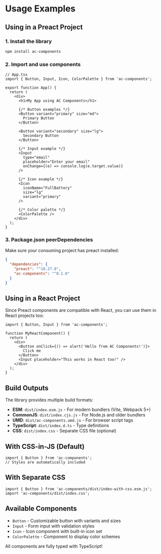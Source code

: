 # Usage Examples

## Using in a Preact Project

### 1. Install the library
```bash
npm install ac-components
```

### 2. Import and use components
```tsx
// App.tsx
import { Button, Input, Icon, ColorPalette } from 'ac-components';

export function App() {
  return (
    <div>
      <h1>My App using AC Components</h1>
      
      {/* Button examples */}
      <Button variant="primary" size="md">
        Primary Button
      </Button>
      
      <Button variant="secondary" size="lg">
        Secondary Button
      </Button>
      
      {/* Input example */}
      <Input 
        type="email"
        placeholder="Enter your email"
        onChange={(e) => console.log(e.target.value)}
      />
      
      {/* Icon example */}
      <Icon 
        iconName="FullBattery"
        size="lg"
        variant="primary"
      />
      
      {/* Color palette */}
      <ColorPalette />
    </div>
  );
}
```

### 3. Package.json peerDependencies
Make sure your consuming project has preact installed:
```json
{
  "dependencies": {
    "preact": "^10.27.0",
    "ac-components": "^0.1.0"
  }
}
```

## Using in a React Project

Since Preact components are compatible with React, you can use them in React projects too:

```tsx
import { Button, Input } from 'ac-components';

function MyReactComponent() {
  return (
    <div>
      <Button onClick={() => alert('Hello from AC Components!')}>
        Click me
      </Button>
      <Input placeholder="This works in React too!" />
    </div>
  );
}
```

## Build Outputs

The library provides multiple build formats:

- **ESM**: `dist/index.esm.js` - For modern bundlers (Vite, Webpack 5+)
- **CommonJS**: `dist/index.cjs.js` - For Node.js and older bundlers  
- **UMD**: `dist/ac-components.umd.js` - For browser script tags
- **TypeScript**: `dist/index.d.ts` - Type definitions
- **CSS**: `dist/index.css` - Separate CSS file (optional)

## With CSS-in-JS (Default)
```tsx
import { Button } from 'ac-components';
// Styles are automatically included
```

## With Separate CSS
```tsx
import { Button } from 'ac-components/dist/index-with-css.esm.js';
import 'ac-components/dist/index.css';
```

## Available Components

- `Button` - Customizable button with variants and sizes
- `Input` - Form input with validation styles  
- `Icon` - Icon component with built-in icon set
- `ColorPalette` - Component to display color schemes

All components are fully typed with TypeScript!
